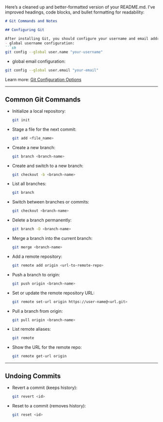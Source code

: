 Here’s a cleaned up and better-formatted version of your README.md. I’ve improved headings, code blocks, and bullet formatting for readability:

```markdown
# Git Commands and Notes

## Configuring Git

After installing Git, you should configure your username and email address—these will be attached to all your commits.
- global username configuration:
```sh
git config --global user.name "your-username"
```
- global email configuration:
```sh
git config --global user.email "your-email"
```

Learn more: [Git Configuration Options](https://git-scm.com/docs/git-config)

---

## Common Git Commands

- Initialize a local repository:
  ```sh
  git init
  ```
- Stage a file for the next commit:
  ```sh
  git add <file_name>
  ```
- Create a new branch:
  ```sh
  git branch <branch-name>
  ```
- Create and switch to a new branch:
  ```sh
  git checkout -b <branch-name>
  ```
- List all branches:
  ```sh
  git branch
  ```
- Switch between branches or commits:
  ```sh
  git checkout <branch-name>
  ```
- Delete a branch permanently:
  ```sh
  git branch -D <branch-name>
  ```
- Merge a branch into the current branch:
  ```sh
  git merge <branch-name>
  ```
- Add a remote repository:
  ```sh
  git remote add origin <url-to-remote-repo>
  ```
- Push a branch to origin:
  ```sh
  git push origin <branch-name>
  ```
- Set or update the remote repository URL:
  ```sh
  git remote set-url origin https://user-name@<url.git>
  ```
- Pull a branch from origin:
  ```sh
  git pull origin <branch-name>
  ```
- List remote aliases:
  ```sh
  git remote
  ```
- Show the URL for the remote repo:
  ```sh
  git remote get-url origin
  ```

---

## Undoing Commits

- Revert a commit (keeps history):
  ```sh
  git revert <id>
  ```
- Reset to a commit (removes history):
  ```sh
  git reset <id>
  ```
```
